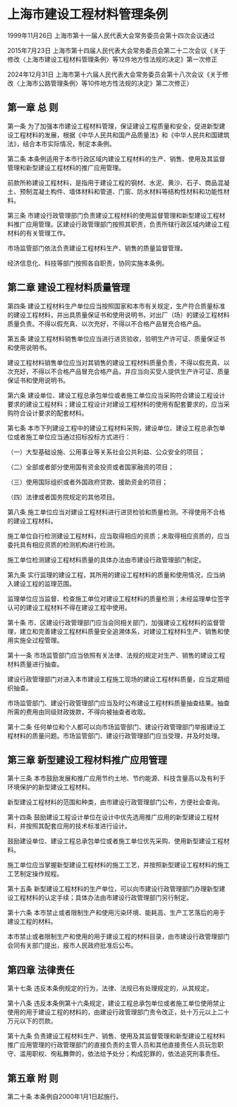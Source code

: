 # 上海市建设工程材料管理条例

1999年11月26日 上海市第十一届人民代表大会常务委员会第十四次会议通过

2015年7月23日 上海市第十四届人民代表大会常务委员会第二十二次会议《关于修改〈上海市建设工程材料管理条例〉等12件地方性法规的决定》第一次修正　

2024年12月31日 上海市第十六届人民代表大会常务委员会第十八次会议《关于修改〈上海市公路管理条例〉等10件地方性法规的决定》第二次修正）

<!-- INFO END -->

## 第一章 总 则

第一条 为了加强本市建设工程材料管理，保证建设工程质量和安全，促进新型建设工程材料的发展，根据《中华人民共和国产品质量法》和《中华人民共和国建筑法》，结合本市实际情况，制定本条例。

第二条 本条例适用于本市行政区域内建设工程材料的生产、销售、使用及其监督管理和新型建设工程材料的推广应用管理。

前款所称建设工程材料，是指用于建设工程的钢材、水泥、黄沙、石子、商品混凝土、预制混凝土构件、墙体材料和管道、门窗、防水材料等结构性材料和功能性材料。

第三条 市建设行政管理部门负责建设工程材料的使用监督管理和新型建设工程材料推广应用管理。区建设行政管理部门按照其职责，负责所辖行政区域内建设工程材料的有关管理工作。

市场监管部门依法负责建设工程材料生产、销售的质量监督管理。

经济信息化、科技等部门按照各自职责，协同实施本条例。

## 第二章 建设工程材料质量管理

第四条 建设工程材料生产单位应当按照国家和本市有关规定，生产符合质量标准的建设工程材料，并出具质量保证书和使用说明书，对出厂（场）的建设工程材料质量负责。不得以假充真、以次充好，不得以不合格产品冒充合格产品。

第五条 建设工程材料销售单位应当进行进货验收，验明生产许可证、质量保证书和使用说明书。

建设工程材料销售单位应当对其销售的建设工程材料质量负责，不得以假充真、以次充好，不得以不合格产品冒充合格产品，并应当向买受人提供生产许可证、质量保证书和使用说明书。

第六条 建设单位、建设工程总承包单位或者施工单位应当采购符合建设工程设计要求的建设工程材料；建设工程设计对建设工程材料的使用有配套要求的，应当采购符合设计要求的配套材料。

第七条 本市下列建设工程中的建设工程材料采购，建设单位、建设工程总承包单位或者施工单位应当通过招标投标方式进行：

（一）大型基础设施、公用事业等关系社会公共利益、公众安全的项目；

（二）全部或者部分使用国有资金投资或者国家融资的项目；

（三）使用国际组织或者外国政府贷款、援助资金的项目；

（四）法律或者国务院规定的其他项目。

第八条 施工单位应当对建设工程材料进行进货检验和质量检测。不得使用不合格的建设工程材料。

施工单位自行检测建设工程材料，应当取得相应的资质；未取得相应资质的，应当委托具有相应资质的检测机构进行检测。

施工单位检测建设工程材料质量的具体办法由市建设行政管理部门制定。

第九条 实行监理的建设工程，其所用的建设工程材料的质量和使用情况，应当纳入建设工程的监理范围。

监理单位应当监督、检查施工单位对建设工程材料的质量检测；未经监理单位签字认可的建设工程材料不得在建设工程中使用。

第十条 市、区建设行政管理部门应当会同相关部门，加强建设工程材料的监督管理，建立和完善建设工程材料质量安全追溯体系，对建设工程材料生产、销售和使用实施全过程管理。

第十一条 市场监管部门应当依照有关法律、法规的规定对生产、销售的建设工程材料质量进行抽查。

建设行政管理部门对进入本市建设工程施工现场的建设工程材料质量，应当定期组织抽查。

市场监管部门、建设行政管理部门应当及时公布建设工程材料质量抽查结果。抽查所需的费用由同级财政拨款，不得向被抽查者收取。

第十二条 任何单位和个人都可以向市场监管部门、建设行政管理部门举报建设工程材料的质量问题。市场监管部门、建设行政管理部门应当受理，并及时处理。

## 第三章 新型建设工程材料推广应用管理

第十三条 本市鼓励发展和推广应用节约土地、节约能源、科技含量高以及有利于环境保护的新型建设工程材料。

新型建设工程材料的范围和种类，由市建设行政管理部门公布，方便社会查询。

第十四条 鼓励建设工程设计单位在设计中优先选用推广应用的新型建设工程材料，并按照其配套应用的技术标准进行设计。

鼓励建设单位、建设工程总承包单位或者施工单位优先采购、使用新型建设工程材料。

施工单位应当掌握新型建设工程材料的施工工艺，并按照新型建设工程材料的施工工艺制定操作规程。

第十五条 新型建设工程材料的生产单位，可以向市建设行政管理部门办理新型建设工程材料的认定手续；具体办法由市建设行政管理部门另行制定。

第十六条 本市禁止或者限制生产和使用污染环境、能耗高、生产工艺落后的用于建设工程的材料。

本市禁止或者限制生产和使用的用于建设工程的材料目录，由市建设行政管理部门会同有关部门提出，报市人民政府批准后公布。

## 第四章 法律责任

第十七条 违反本条例规定的行为，法律、法规已有处理规定的，从其规定。

第十八条 违反本条例第十六条规定，建设工程总承包单位或者施工单位使用禁止使用的用于建设工程的材料的，由建设行政管理部门责令改正，处十万元以上二十万元以下的罚款。

第十九条 负责建设工程材料生产、销售、使用及其监督管理和新型建设工程材料推广应用管理的行政管理部门的直接负责的主管人员和其他直接责任人员玩忽职守、滥用职权、徇私舞弊的，依法给予处分；构成犯罪的，依法追究刑事责任。

## 第五章 附 则

第二十条 本条例自2000年1月1日起施行。